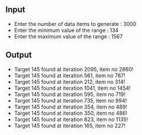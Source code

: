 ## Input 
 - Enter the number of data items to generate : 3000
 - Enter the minimum value of the range : 134
 - Enter the maximum value of the range : 1567

## Output
 - Target 145 found at iteration 2095, item no 2860!
 - Target 145 found at iteration 561, item no 787!
 - Target 145 found at iteration 212, item no 314!
 - Target 145 found at iteration 1041, item no 1454!
 - Target 145 found at iteration 595, item no 719!
 - Target 145 found at iteration 735, item no 994!
 - Target 145 found at iteration 354, item no 489!
 - Target 145 found at iteration 350, item no 486!
 - Target 145 found at iteration 823, item no 1135!
 - Target 145 found at iteration 165, item no 227!
